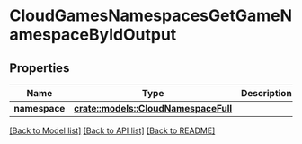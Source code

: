 # CloudGamesNamespacesGetGameNamespaceByIdOutput

## Properties

Name | Type | Description | Notes
------------ | ------------- | ------------- | -------------
**namespace** | [**crate::models::CloudNamespaceFull**](CloudNamespaceFull.md) |  | 

[[Back to Model list]](../README.md#documentation-for-models) [[Back to API list]](../README.md#documentation-for-api-endpoints) [[Back to README]](../README.md)


